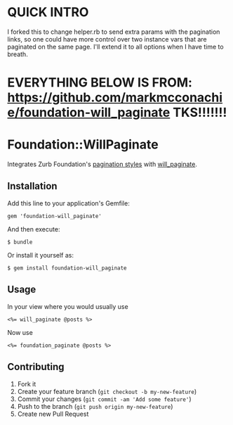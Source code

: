 # QUICK INTRO

I forked this to change helper.rb to send extra params with the pagination links, so one could have more control over two instance vars that are paginated on the same page. I'll extend it to all options when I have time to breath.

# EVERYTHING BELOW IS FROM: https://github.com/markmcconachie/foundation-will_paginate TKS!!!!!!!

# Foundation::WillPaginate

Integrates Zurb Foundation's [pagination styles](http://foundation.zurb.com/docs/navigation.php) with [will_paginate](https://github.com/mislav/will_paginate).

## Installation

Add this line to your application's Gemfile:

    gem 'foundation-will_paginate'

And then execute:

    $ bundle

Or install it yourself as:

    $ gem install foundation-will_paginate

## Usage

In your view where you would usually use

```
<%= will_paginate @posts %>
```

Now use

```
<%= foundation_paginate @posts %>
```

## Contributing

1. Fork it
2. Create your feature branch (`git checkout -b my-new-feature`)
3. Commit your changes (`git commit -am 'Add some feature'`)
4. Push to the branch (`git push origin my-new-feature`)
5. Create new Pull Request
